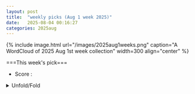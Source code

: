 ```yaml
---
layout: post
title:  "weekly picks (Aug 1 week 2025)"
date:   2025-08-04 00:16:27
categories: 2025aug
---
```


{% include image.html url="/images/2025aug1weeks.png" caption="A WordCloud of 2025 Aug 1st week collection" width=300 align="center" %}




===This week's pick===


* Score : 


<details>
  <summary> Unfold/Fold </summary>
  {% capture markdowncontent %}


---
08/06



1. **[s41467-025-62773-z](https://www.nature.com/articles/s41467-025-62773-z)** Author Correction: Topology meets time-reversal symmetry breaking in FeSe<sub>1−<i>x</i></sub>Te<sub><i>x</i></sub> superconductors (Nature Communications)

1. **[s41467-025-62458-7](https://www.nature.com/articles/s41467-025-62458-7)** Two-step detection of Lewy body pathology via smell-function testing and CSF α-synuclein seed amplification (Nature Communications)

1. **[s41598-025-13980-7](https://www.nature.com/articles/s41598-025-13980-7)** Ultrasensitive detection of amlodipine using plasmonic optical fiber sensors enhanced with graphene oxide and chitosan nanocomposite (Scientific Reports)

1. **[s41598-025-13928-x](https://www.nature.com/articles/s41598-025-13928-x)** Coal-forming sedimentary model and its control on vertical reservoir heterogeneity of the upper carboniferous Benxi formation in Ordos basin, China (Scientific Reports)






1. **[5vyx-k877](http://link.aps.org/doi/10.1103/5vyx-k877)** Critical Dynamics in Short-Range Quadratic Hamiltonians (PRL)

1. **[p1z9-6w93](http://link.aps.org/doi/10.1103/p1z9-6w93)** Scalable Improvement of the Generalized Toffoli Gate Realization Using Trapped-Ion-Based Qutrits (PRL)

1. **[dy4m-gq5c](http://link.aps.org/doi/10.1103/dy4m-gq5c)** Continuous-Variable Designs and Design-Based Shadow Tomography from Random Lattices (PRL)

1. **[14xz-d7xf](http://link.aps.org/doi/10.1103/14xz-d7xf)** Nature of Phase Transitions and Metastability in Scalar-Tensor Theories (PRL)

1. **[fsg7-bs7q](http://link.aps.org/doi/10.1103/fsg7-bs7q)** Universality of Rényi Entropy in Conformal Field Theory (PRL)



1. **[4bp5-9ryg](http://link.aps.org/doi/10.1103/4bp5-9ryg)** Electrically Induced Bulk and Edge Excitations in the Fractional Quantum Hall Regime (PRL)

1. **[7lm1-wm3y](http://link.aps.org/doi/10.1103/7lm1-wm3y)** Dynamically Induced Multiferroic Polarization (PRL)

1. **[cdvf-xnfw](http://link.aps.org/doi/10.1103/cdvf-xnfw)** Mach Reflection and Expansion of Two-Dimensional Dispersive Shock Waves (PRL)

1. **[4783-dkt8](http://link.aps.org/doi/10.1103/4783-dkt8)** Real 2D Galvanostatic Model: Encoding Physicochemical Heterogeneity into a Full Battery (PRL)




1. **[2508.02781v1](https://arxiv.org/abs/2508.02781)** Quantum Geometry of Altermagnetic Magnons Probed by Light (arXiv)

1. **[2508.03028v1](https://arxiv.org/abs/2508.03028)** Self-assembled fluorescent nanodiamond layers for quantum imaging (arXiv)

1. **[2508.03029v1](https://arxiv.org/abs/2508.03029)** Dichotomy of flat bands in the van der Waals ferromagnet Fe5GeTe2 (arXiv)

1. **[2508.03033v1](https://arxiv.org/abs/2508.03033)** Observation of Embedded Topology in a Trivial Bulk via Projective Crystal Symmetry (arXiv)

1. **[2508.03035v1](https://arxiv.org/abs/2508.03035)** Dielectric Substrate Dependence of Thermoelectric Transport in BLG-GaAs-BLG Heterostructures (arXiv)

1. **[2508.03116v1](https://arxiv.org/abs/2508.03116)** Electronic ordering driven by flat band nesting in a van der Waals magnet Fe5GeTe2 (arXiv)

1. **[2508.03219v1](https://arxiv.org/abs/2508.03219)** Quantum Bipolar Thermoelectricity (arXiv)

1. **[2508.03234v1](https://arxiv.org/abs/2508.03234)** Organic altermagnets based in two-dimensional nanographene frameworks (arXiv)

1. **[2508.03257v1](https://arxiv.org/abs/2508.03257)** Microscopic Theory of Light-Induced Coherent Phonons Mediated by Quantum Geometry (arXiv)

1. **[2508.03290v1](https://arxiv.org/abs/2508.03290)** Berry Curvature of Low-Energy Excitons in Rhombohedral Graphene (arXiv)

1. **[2508.03347v1](https://arxiv.org/abs/2508.03347)** From Wye-Delta to Cross-Square Recursion Configurations in Graphene-Based Quantum Hall Arrays (arXiv)

1. **[2508.03364v1](https://arxiv.org/abs/2508.03364)** Engineering subgap states in superconductors by altermagnetism (arXiv)

1. **[2508.03378v1](https://arxiv.org/abs/2508.03378)** Magnon Spin Current Modulation through Site-Specific Doping in a Compensated Iron Garnet (arXiv)

1. **[2508.03414v1](https://arxiv.org/abs/2508.03414)** Interstitial oxygen order and its competition with superconductivity in La2PrNi2O7+delta (arXiv)

1. **[2508.03528v1](https://arxiv.org/abs/2508.03528)** Out-of-equilibrium nonlinear model of thermoelectricity in superconducting tunnel junctions (arXiv)

1. **[2508.03580v1](https://arxiv.org/abs/2508.03580)** Quantum Spin Hall Effect with Extended Topologically Protected Features in Altermangetic Multilayers (arXiv)

1. **[2508.03659v1](https://arxiv.org/abs/2508.03659)** A noninvasive and nonadiabatic quantum Maxwell demon (arXiv)

1. **[2508.03664v1](https://arxiv.org/abs/2508.03664)** Ising spin ladders of orthopyroxene CoGeO3 (arXiv)

1. **[2508.02788v1](https://arxiv.org/abs/2508.02788)** Measurement-Induced Entanglement in Conformal Field Theory (arXiv)

1. **[2508.02793v1](https://arxiv.org/abs/2508.02793)** Strong electron-electron interactions in a dilute weakly-localized metal near a metal-to-insulator transition (arXiv)

1. **[2508.02946v1](https://arxiv.org/abs/2508.02946)** Observation of Purcell Effect in Electrically Coupled Cavity-Magnet System (arXiv)

1. **[2508.02956v1](https://arxiv.org/abs/2508.02956)** Autonomous Inorganic Materials Discovery via Multi-Agent Physics-Aware Scientific Reasoning (arXiv)

1. **[2508.03045v1](https://arxiv.org/abs/2508.03045)** Simultaneous photonic and phononic bandgaps in a hexagonal lattice geometry with gradually transforming circular-to-triangular air gap holes (arXiv)

1. **[2508.03302v1](https://arxiv.org/abs/2508.03302)** Topological invariants and topological charges in photonic systems (arXiv)

1. **[2508.03427v1](https://arxiv.org/abs/2508.03427)** Symmetry-breaking-induced topology in FeSe (arXiv)

1. **[2508.03450v1](https://arxiv.org/abs/2508.03450)** Macroscopic entanglement between localized domain walls inside a cavity (arXiv)

1. **[2508.03532v1](https://arxiv.org/abs/2508.03532)** Comments on QED3 in a Magnetic Field (arXiv)










---
08/05


1. **[s41567-025-03013-5](https://www.nature.com/articles/s41567-025-03013-5)** Author Correction: High-efficiency optical training of itinerant two-dimensional magnets (Nature Physics)

1. **[s41563-025-02304-9](https://www.nature.com/articles/s41563-025-02304-9)** Reconfigurable magnetic order in 2D materials (Nature Materials)





1. **[kzf6-yx24](http://link.aps.org/doi/10.1103/kzf6-yx24)** Chirally Protected State Manipulation by Tuning One-Dimensional Statistics (PRL)

1. **[qs29-2xqc](http://link.aps.org/doi/10.1103/qs29-2xqc)** Ising Machine by Dimensional Collapse of Nonlinear Polarization Oscillators (PRL)

1. **[mbjb-x6mn](http://link.aps.org/doi/10.1103/mbjb-x6mn)** Visualization of Intervalley Coherent Phase in PtSe2/bilayer Graphene Heterojunction (PRL)

1. **[84p5-s6lj](http://link.aps.org/doi/10.1103/84p5-s6lj)** Polarons and Exciton Polarons in Two-Dimensional Polar Materials (PRL)

1. **[bwwv-f247](http://link.aps.org/doi/10.1103/bwwv-f247)** Magnetic and Ferroelectric Phase Diagram of Twisted CrI3 Layers (PRL)

1. **[rqsn-bzr6](http://link.aps.org/doi/10.1103/rqsn-bzr6)** Large Deviations in Switching Diffusion: From Free Cumulants to Dynamical Transitions (PRL)

1. **[j19g-c2nh](http://link.aps.org/doi/10.1103/j19g-c2nh)** Nematic Order from Phase Synchronization of Shape Oscillations (PRL)




1. **[2508.00964v1](https://arxiv.org/abs/2508.00964)** Topolectrical circuit theory and realizations of topological, non-linear, and non-Hermitian phenomena (arXiv)

1. **[2508.00986v1](https://arxiv.org/abs/2508.00986)** Nematic and partially polarized phases in rhombohedral graphene with varying number of layers: An extensive Hartree-Fock Study (arXiv)

1. **[2508.00999v1](https://arxiv.org/abs/2508.00999)** Extraordinary transition at the edge of a correlated topological insulator (arXiv)

1. **[2508.01011v1](https://arxiv.org/abs/2508.01011)** Band mixing effects in one-dimensional charge transfer insulators (arXiv)

1. **[2508.01027v1](https://arxiv.org/abs/2508.01027)** Dynamic Interfacial Quantum Dipoles in Charge Transfer Heterostructures (arXiv)

1. **[2508.01241v1](https://arxiv.org/abs/2508.01241)** Sliding two-dimensional superconductivity and charge-density-wave state in a bulk crystal (arXiv)

1. **[2508.01284v1](https://arxiv.org/abs/2508.01284)** Mixed spin states for robust ferromagnetism in strained SrCoO3 thin films (arXiv)

1. **[2508.01295v1](https://arxiv.org/abs/2508.01295)** Opto- and magneto-tunable exceptional degeneracies in non-Hermitian ferromagnet/p-wave magnet junctions (arXiv)

1. **[2508.01297v1](https://arxiv.org/abs/2508.01297)** Unified description of cuprate superconductors by fractionalized electrons emerging from integrated analyses of photoemission spectra and quasiparticle interference (arXiv)

1. **[2508.01376v1](https://arxiv.org/abs/2508.01376)** Transport in Single Quantum Dots: A Review from Linear Response to Nonlinear Regimes (arXiv)

1. **[2508.01421v1](https://arxiv.org/abs/2508.01421)** Metallophilicity Enhances Electron Transport through Parallel Organometallic 1D Chain Junctions Formed In Situ (arXiv)

1. **[2508.01578v1](https://arxiv.org/abs/2508.01578)** Resonant Fields Inducing Energy Towers in Lieb Quantum Spin Lattice (arXiv)

1. **[2508.01584v1](https://arxiv.org/abs/2508.01584)** Twistronics and moire superlattice physics in 2D transition metal dichalcogenides (arXiv)

1. **[2508.01627v1](https://arxiv.org/abs/2508.01627)** Using surface plasmons to detect spin inertia (arXiv)

1. **[2508.01760v1](https://arxiv.org/abs/2508.01760)** Quantum Path-integral Method for Fictitious Particle Hubbard Model (arXiv)

1. **[2508.01783v1](https://arxiv.org/abs/2508.01783)** Floquet theory and applications in open quantum and classical systems (arXiv)

1. **[2508.01927v1](https://arxiv.org/abs/2508.01927)** Advanced SQUID-on-lever scanning probe for high-sensitivity magnetic microscopy with sub-100-nm spatial resolution (arXiv)

1. **[2508.01945v1](https://arxiv.org/abs/2508.01945)** The birefringent spin-laser as a system of coupled harmonic oscillators (arXiv)

1. **[2508.01946v1](https://arxiv.org/abs/2508.01946)** Orbital Inverse Faraday and Cotton-Mouton Effects in Hall Fluids (arXiv)

1. **[2508.01967v1](https://arxiv.org/abs/2508.01967)** From trigonal to triclinic: Symmetry-tuned Rashba effects in buckled honeycomb SrHfO3-based heterostructures (arXiv)

1. **[2508.01979v1](https://arxiv.org/abs/2508.01979)** Benchmarking total energies with Hund's J terms in Hubbard-corrected spin-crossover chemistry (arXiv)

1. **[2508.01985v1](https://arxiv.org/abs/2508.01985)** Topological phases and spontaneous symmetry breaking: the revenge of the original Su-Schrieffer-Heeger model (arXiv)

1. **[2508.02024v1](https://arxiv.org/abs/2508.02024)** Significant Mobility Enhancement in Coupled AlGaN/GaN Quantum Wells considering Inter-Well Distance and Asymmetric Widths (arXiv)

1. **[2508.02088v1](https://arxiv.org/abs/2508.02088)** A Clarification on Quantum-Metric-Induced Nonlinear Transport (arXiv)

1. **[2508.02090v1](https://arxiv.org/abs/2508.02090)** Symmetry-adapted models for multifold fermions with spin-orbit coupling (arXiv)

1. **[2508.02099v1](https://arxiv.org/abs/2508.02099)** Inertial Imaging of Dual Mass Distributions on a Graphene Nanodrum: A Computational Study (arXiv)

1. **[2508.02201v1](https://arxiv.org/abs/2508.02201)** The Magnetic Ground State of Atacamite Cu2Cl(OH)3: The Crucial Role of Frustrated Zigzag Chains Revealed by Inelastic Neutron Scattering (arXiv)

1. **[2508.02221v1](https://arxiv.org/abs/2508.02221)** A theory of strange metals (arXiv)

1. **[2508.02365v1](https://arxiv.org/abs/2508.02365)** Breaking Peierls theorem in polyacetylene chains via topological design (arXiv)

1. **[2508.02378v1](https://arxiv.org/abs/2508.02378)** Detecting entanglement with transport measurement in weakly interacting and fluctuating systems (arXiv)

1. **[2508.02380v1](https://arxiv.org/abs/2508.02380)** Classical-to-Quantum Crossover in 2D TMD Field-Effect Transistors: A First-Principles Study via Sub-10 nm Channel Scaling Beyond the Boltzmann Tyranny (arXiv)

1. **[2508.02486v1](https://arxiv.org/abs/2508.02486)** Three-magnon scattering of spin wave on edge-localized mode in thin ferromagnetic film (arXiv)

1. **[2508.02492v1](https://arxiv.org/abs/2508.02492)** Theory of nonlinear magnetoelectric transport effects in normal-metal - magnetic-insulator heterostructures (arXiv)

1. **[2508.02661v1](https://arxiv.org/abs/2508.02661)** Classification of Average Crystalline Topological Superconductors through a Generalized Real-Space Construction (arXiv)

1. **[2508.02662v1](https://arxiv.org/abs/2508.02662)** Simulating high-temperature superconductivity in moire WSe2 (arXiv)

1. **[2508.01033v1](https://arxiv.org/abs/2508.01033)** Demonstration of an always-on exchange-only spin qubit (arXiv)

1. **[2508.01072v1](https://arxiv.org/abs/2508.01072)** Biorthogonal Neural Network Approach to Two-Dimensional Non-Hermitian Systems (arXiv)

1. **[2508.01692v1](https://arxiv.org/abs/2508.01692)** Bose-Hubbard model in the canonical ensemble: a beyond mean-field approach (arXiv)

1. **[2508.01767v1](https://arxiv.org/abs/2508.01767)** Topology in Holographic Mean-Field Theory at Zero and Finite Temperature (arXiv)

1. **[2508.01826v1](https://arxiv.org/abs/2508.01826)** Mesoscale variations of chemical and electronic landscape on the surface of Weyl semimetal Co3Sn2S2 visualized by ARPES and XPS (arXiv)

1. **[2508.02011v1](https://arxiv.org/abs/2508.02011)** Flat bands, Dirac cones, and higher-order band crossings in twisted multilayer graphene (arXiv)

1. **[2508.02326v1](https://arxiv.org/abs/2508.02326)** Hollow Lattice Tensor Gauge Theories with Bosonic Matter (arXiv)

1. **[2508.02424v1](https://arxiv.org/abs/2508.02424)** Quantum Cluster State Spin Chain with Ising Fusion Category Symmetry: A Perspective from Weak Hopf SymTFT (arXiv)

1. **[2508.02475v1](https://arxiv.org/abs/2508.02475)** Co-designed reflective and leaky-waveguide low-pass filter for superconducting circuits (arXiv)

1. **[2508.02531v1](https://arxiv.org/abs/2508.02531)** Thermal effects in conformal field theories (arXiv)

1. **[2508.02565v1](https://arxiv.org/abs/2508.02565)** The analytically tractable zoo of similarity-induced exceptional structures (arXiv)







---
08/04

1. **[s41598-025-13372-x](https://www.nature.com/articles/s41598-025-13372-x)** Highly robust anisotropic zero refraction effects in semi-Dirac photonic crystals (Scientific Reports)




1. **[2508.00058v1](https://arxiv.org/abs/2508.00058)** Anyon superfluid in trilayer quantum Hall systems (arXiv)

1. **[2508.00118v1](https://arxiv.org/abs/2508.00118)** Dynamical mean field theory with quantum computing (arXiv)

1. **[2508.00214v1](https://arxiv.org/abs/2508.00214)** Explicit equivalence between the spectral localizer and local Chern and winding markers (arXiv)

1. **[2508.00277v1](https://arxiv.org/abs/2508.00277)** The Quadrupole Moment of Higher-Order Topological Insulator at Finite temperature (arXiv)

1. **[2508.00296v1](https://arxiv.org/abs/2508.00296)** High harmonic generation reflecting the sub-cycle evolution of the Mott transition under a mid-infrared electric field (arXiv)

1. **[2508.00342v1](https://arxiv.org/abs/2508.00342)** Uniform electronic states and s-wave superconductivity in a strongly disordered high-entropy compound (RuRhPdIr)0.6Pt0.4Sb (arXiv)

1. **[2508.00347v1](https://arxiv.org/abs/2508.00347)** Self-strain suppression of the metal-to-insulator transition in phase-change oxide devices (arXiv)

1. **[2508.00435v1](https://arxiv.org/abs/2508.00435)** Gapless superconductivity from extremely dilute magnetic disorder in 2H-NbSe2-xSx (arXiv)

1. **[2508.00446v1](https://arxiv.org/abs/2508.00446)** Precision high-speed quantum logic with holes on a natural silicon foundry platform (arXiv)

1. **[2508.00460v1](https://arxiv.org/abs/2508.00460)** Hybrid magnon -- Nambu-Goldstone excitations in topological superconductor/ferromagnetic insulator thin-film heterostructures (arXiv)

1. **[2508.00469v1](https://arxiv.org/abs/2508.00469)** Quantum Geometry Phenomena in Condensed Matter Systems (arXiv)

1. **[2508.00499v1](https://arxiv.org/abs/2508.00499)** Theory of hybrid collective excitations in topological superconductor/ferromagnetic insulator heterostructures (arXiv)

1. **[2508.00519v1](https://arxiv.org/abs/2508.00519)** Localized states and skin effect around non-Hermitian impurities in tight-binding models (arXiv)

1. **[2508.00560v1](https://arxiv.org/abs/2508.00560)** Wave-mixing cathodoluminescence microscopy of low-frequency excitations (arXiv)

1. **[2508.00566v1](https://arxiv.org/abs/2508.00566)** Triplet correlations in superconductor/antiferromagnet heterostructures: dependence on type of antiferromagnetic ordering (arXiv)

1. **[2508.00655v1](https://arxiv.org/abs/2508.00655)** Electronic properties of Kagome metal YbV3Sb4: A First-Principles Study (arXiv)

1. **[2508.00821v1](https://arxiv.org/abs/2508.00821)** Chiral anomaly-induced nonlinear Hall effect in spin-orbit coupled noncentrosymmetric metals (arXiv)

1. **[2309.03382v1](https://arxiv.org/abs/2309.03382)** Vector spin Seebeck effect and spin swapping effect in antiferromagnetic insulators with non-collinear spin structure (arXiv)

1. **[2508.00082v1](https://arxiv.org/abs/2508.00082)** Switchable Exchange Bias Resulting from Correlated Domain Structures in Orthogonally Coupled Antiferromagnet/Ferromagnet van der Waals Heterostructures (arXiv)

1. **[2508.00139v1](https://arxiv.org/abs/2508.00139)** Effective 2D Envelope Function Theory for Silicon Quantum Dots (arXiv)

1. **[2508.00254v1](https://arxiv.org/abs/2508.00254)** Breakdown of Fermi's Golden Rule in 1d systems at non-zero temperature (arXiv)

1. **[2508.00313v1](https://arxiv.org/abs/2508.00313)** Large phonon-drag thermopower polarity reversal in Ba-doped KTaO3 (arXiv)

1. **[2508.00430v1](https://arxiv.org/abs/2508.00430)** The effect of dephasing and spin-lattice relaxation during the switching processes in quantum antiferromagnets (arXiv)

1. **[2508.00437v1](https://arxiv.org/abs/2508.00437)** Replacement-Type Quantum Gates (arXiv)

1. **[2508.00465v1](https://arxiv.org/abs/2508.00465)** Photon-mediated interactions and dynamics of coherently driven quantum emitters in complex photonic environments (arXiv)

1. **[2508.00704v1](https://arxiv.org/abs/2508.00704)** XANES absorption spectra of penta-graphene and penta-SiC2 with different terminations: a computational study (arXiv)






  {% endcapture %}
  {{ markdowncontent | markdownify }}
 </details>

<style>
  details {
    margin: 10px 0;
  }
  summary {
    cursor: pointer;
  }
</style>
